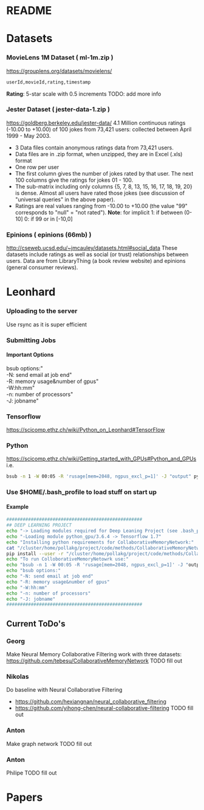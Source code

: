 # README 

# Datasets
### MovieLens 1M Dataset ( ml-1m.zip )
https://grouplens.org/datasets/movielens/

``` bash
userId,movieId,rating,timestamp
```
**Rating**: 5-star scale with 0.5 increments
TODO: add more info

### Jester Dataset ( jester-data-1.zip )
https://goldberg.berkeley.edu/jester-data/
4.1 Million continuous ratings (-10.00 to +10.00) of 100 jokes from 73,421 users: collected between April 1999 - May 2003.

- 3 Data files contain anonymous ratings data from 73,421 users.
- Data files are in .zip format, when unzipped, they are in Excel (.xls) format
- One row per user
- The first column gives the number of jokes rated by that user. The next 100 columns give the ratings for jokes 01 - 100.
- The sub-matrix including only columns {5, 7, 8, 13, 15, 16, 17, 18, 19, 20} is dense. 
  Almost all users have rated those jokes (see discussion of "universal queries" in the above paper).
- Ratings are real values ranging from -10.00 to +10.00 (the value "99" corresponds to "null" = "not rated").
  **Note**: for implicit 1: if between (0-10]
                         0: if 99 or in [-10,0] 

### Epinions ( epinions (66mb) )
http://cseweb.ucsd.edu/~jmcauley/datasets.html#social_data
These datasets include ratings as well as social (or trust) relationships between users. Data are from LibraryThing (a book review website) and epinions (general consumer reviews).


# Leonhard
### Uploading to the server 
Use rsync as it is super efficient

### Submitting Jobs
#### Important Options
bsub options:"  
-N: send email at job end"  
-R: memory usage&number of gpus"  
-W:hh:mm"  
-n: number of processors"  
-J: jobname"  

### Tensorflow 
https://scicomp.ethz.ch/wiki/Python_on_Leonhard#TensorFlow
### Python 
https://scicomp.ethz.ch/wiki/Getting_started_with_GPUs#Python_and_GPUs
i.e.
```bash
bsub -n 1 -W 00:05 -R 'rusage[mem=2048, ngpus_excl_p=1]' -J "output" python my_script.py
```
### Use $HOME/.bash_profile to load stuff on start up
#### Example
```bash
##################################################
## DEEP LEARNING PROJECT
echo "-> Loading modules required for Deep Leaning Project (see .bash_progile)"
echo "-Loading module python_gpu/3.6.4 -> Tensorflow 1.7"
echo "Installing python requirements for CollaborativeMemoryNetwork:"
cat "/cluster/home/pollakg/project/code/methods/CollaborativeMemoryNetwork/requirements.txt"
pip install --user -r "/cluster/home/pollakg/project/code/methods/CollaborativeMemoryNetwork/requirements.txt"
echo "To run ColloborativeMemoryNetowrk use:"
echo "bsub -n 1 -W 00:05 -R 'rusage[mem=2048, ngpus_excl_p=1]' -J "output" python train.py --gpu 0 --dataset data/citeulike-a.npz --pretrain pretrain/citeulike-a_e50.npz"
echo "bsub options:"
echo "-N: send email at job end"
echo "-R: memory usage&number of gpus"
echo "-W:hh:mm"
echo "-n: number of processors"
echo "-J: jobname"
##################################################
```

## Current ToDo's
### Georg
Make Neural Memory Collaborative Filtering work with three datasets:
https://github.com/tebesu/CollaborativeMemoryNetwork
TODO fill out
### Nikolas
Do baseline with Neural Collaborative Filtering 
- https://github.com/hexiangnan/neural_collaborative_filtering
- https://github.com/yihong-chen/neural-collaborative-filtering
TODO fill out
### Anton
Make graph network 
TODO fill out
### Anton
Philipe 
TODO fill out

# Papers